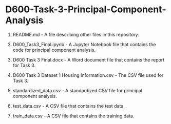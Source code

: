 # D600-Task-3-Principal-Component-Analysis

1. README.md - A file describing other files in this repository.

2. D600_Task3_Final.ipynb - A Jupyter Notebook file that contains the code for principal component analysis.

3. D600 Task 3 Final.docx - A Word document file that contains the report for Task 3.

4. D600 Task 3 Dataset 1 Housing Information.csv - The CSV file used for Task 3.

5. standardized_data.csv - A standardized CSV file for principal component analysis.

6. test_data.csv - A CSV file that contains the test data.

7. train_data.csv - A CSV file that contains the training data.
